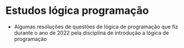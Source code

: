 # Estudos lógica programação
- Algumas resoluções de questões de lógica de programação que fiz durante o ano de 2022 pela disciplina de introdução a lógica de programação
